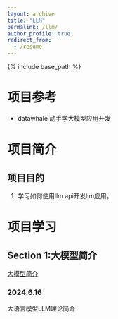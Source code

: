 ```yaml
---
layout: archive
title: "LLM"
permalink: /llm/
author_profile: true
redirect_from:
  - /resume
---
```


{% include base_path %}

# 项目参考
- datawhale 动手学大模型应用开发

# 项目简介
## 项目目的
1. 学习如何使用llm api开发llm应用。

# 项目学习
## Section 1:大模型简介
<a href="https://niysniysniys.github.io/llm/s1/">大模型简介</a>
### 2024.6.16
大语言模型LLM理论简介 

